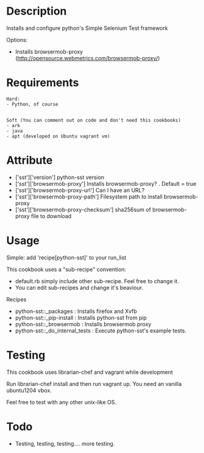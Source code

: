Description
===========

Installs and configure python's  Simple Selenium Test framework 

Options:
  - Installs  browsermob-proxy (http://opensource.webmetrics.com/browsermob-proxy/)

Requirements
============

    Hard:
    - Python, of course


    Soft (You can comment out on code and don't need this cookbooks)
    - ark 
    - java 
    - apt (developed on Ubuntu vagrant vm)




Attribute 
==========

 - ['sst']['version']   python-sst version
 - ['sst']['browsermob-proxy'] Installs browsermob-proxy? . Default = true
 - ['sst']['browsermob-proxy-url']   Can I have an URL? 
 - ['sst']['browsermob-proxy-path']    Filesystem path to install browsermob-proxy
 - ['sst']['browsermob-proxy-checksum']  sha256sum of browsermob-proxy file to download


Usage
=====

Simple:  add 'recipe[python-sst]' to your run_list

This cookbook uses a "sub-recipe" convention: 
  - default.rb simply include other sub-recipe. Feel free to change it. 
  - You can edit sub-recipes and change it's beaviour.

Recipes

  - python-sst::_packages : Installs firefox and Xvfb
  - python-sst::_pip-install : Installs python-sst from pip
  - python-sst::_browsermob : Installs browsermob proxy 
  - python-sst::_do_internal_tests :  Execute python-sst's example tests. 


Testing
=======

This cookbook uses librarian-chef and vagrant while development

Run  librarian-chef install and then run vagrant up. You  need an vanilla ubuntu1204 vbox.

Feel free to test with any other unix-like OS. 


Todo
=====

- Testing, testing, testing.... more testing. 

